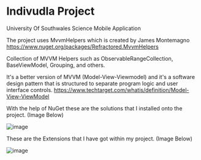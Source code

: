 # Indivudla Project
 University Of Southwales Science Mobile Application

The project uses MvvmHelpers which is created by James Montemagno https://www.nuget.org/packages/Refractored.MvvmHelpers

Collection of MVVM Helpers such as ObservableRangeCollection, BaseViewModel, Grouping, and others.

It's a better version of MVVM (Model-View-Viewmodel) and it's a software design pattern that is structured to separate program logic and user interface controls. https://www.techtarget.com/whatis/definition/Model-View-ViewModel  

With the help of NuGet these are the solutions that I installed onto the project. (Image Below)

![image](https://user-images.githubusercontent.com/65267687/227729804-3ba0f372-12e2-429f-989c-515e96ea6ff5.png)

These are the Extensions that I have got within my project. (Image Below)

![image](https://user-images.githubusercontent.com/65267687/227729854-6164978d-49d0-4596-9012-11bbd032cf65.png)

